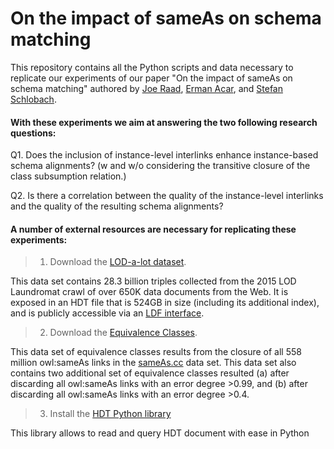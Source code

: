 # On the impact of sameAs on schema matching
This repository contains all the Python scripts and data necessary to replicate our experiments of our paper "On the impact of sameAs on schema matching" authored by [Joe Raad](http://joe-raad.com), [Erman Acar](https://research.vu.nl/en/persons/erman-acar), and [Stefan Schlobach](http://www.few.vu.nl/~schlobac/).

#### With these experiments we aim at answering the two following research questions:

Q1. Does the inclusion of instance-level interlinks enhance instance-based schema alignments? (w and w/o considering the transitive closure of the class subsumption relation.)

Q2. Is there a correlation between the quality of the instance-level interlinks and the quality of the resulting schema alignments?

#### A number of external resources are necessary for replicating these experiments:

> 1. Download the [LOD-a-lot dataset](http://lod-a-lot.lod.labs.vu.nl).

This data set contains 28.3 billion triples collected from the 2015 LOD Laundromat crawl of over 650K data documents from the Web. It is exposed in an HDT file that is 524GB in size (including its additional index), and is publicly accessible via an [LDF interface](http://krr.triply.cc/krr/lod-a-lot). 

> 2. Download the [Equivalence Classes](https://zenodo.org/record/3345674).

This data set of equivalence classes results from the closure of all 558 million owl:sameAs links in the [sameAs.cc](http://sameas.cc) data set. This data set also contains two additional set of equivalence classes resulted (a) after discarding all owl:sameAs links with an error degree >0.99, and (b) after discarding all owl:sameAs links with an error degree >0.4.

> 3. Install the [HDT Python library](https://pypi.org/project/hdt/)

This library allows to read and query HDT document with ease in Python
